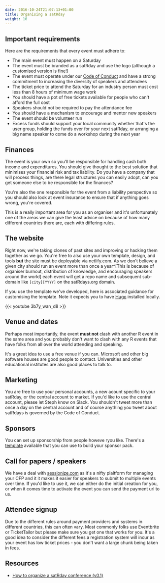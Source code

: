 ```yaml
---
date: 2016-10-24T21:07:13+01:00
title: Organising a satRday
weight: 10
---
```



## Important requirements
Here are the requirements that every event must adhere to:

- The main event must happen on a Saturday
- The event must be branded as a satRday and use the logo (although a customised version is fine!)
- The event must operate under our [Code of Conduct](../diversity) and have a strong commitment to increasing the diversity of speakers and attendees
- The ticket price to attend the Saturday for an industry person must cost less than 8 hours of minimum wage work
- You should have a pot of free tickets available for people who can't afford the full cost
- Speakers should not be required to pay the attendance fee
- You should have a mechanism to encourage and mentor new speakers
- The event should be volunteer run
- Excess funds should support your local community whether that's the user group, holding the funds over for your next satRday, or arranging a big name speaker to come do a workshop during the next year

## Finances
The event is your own so you'll be responsible for handling cash both income and expenditures. You should give thought to the best solution that minimises your financial risk and tax liability. Do you have a company that will process things, are there legal structures you can easily adopt, can you get someone else to be responsible for the finances? 

You're also the one responsible for the event from a liability perspective so you should also look at event insurance to ensure that if anything goes wrong, you're covered. 

This is a really important area for you as an organiser and it's unfortunately one of the areas we can give the least advice on because of how many different countries there are, each with differing rules.

## The website
Right now, we're taking clones of past sites and improving or hacking them together as we go. You're free to also use your own template, design, and tools **but** the site must be deployable via netlify.com. As we don't believe a given city should run an event more than once a year^[This is because of organiser burnout, distribution of knowledge, and encouraging speakers around the world] each event will get a repo name and subsequent sub-domain like `[city][YYYY]` on the satRdays.org domain. 

If you use the template we've developed, here is associated guidance for customising the template. Note it expects you to have [Hugo](https://gohugo.io/) installed locally.

{{< youtube 3b7y_wan_d8 >}}

## Venue and dates
Perhaps most importantly, the event **must not** clash with another R event in the same area and you probably don't want to clash with any R events that have folks from all over the world attending and speaking.

It's a great idea to use a free venue if you can. Microsoft and other big software houses are good people to contact. Universities and other educational institutes are also good places to talk to.

## Marketing
You are free to use your personal accounts, a new acount specific to your satRday, or the central account to market. If you'd like to use the central account, please let Steph know on Slack. You shouldn't tweet more than once a day on the central account and of course anything you tweet about satRdays is governed by the Code of Conduct.

## Sponsors
You can set up sponsorship from people howeve ryou like. There's a [template](https://github.com/satRdays/sponsoring) available that you can use to build your sponsor pack.

## Call for papers / speakers
We have a deal with [sessionize.com](//sessionize.com) as it's a nifty plaltform for managing your CFP and it it makes it easier for speakers to submit to multiple events over time.  If you'd like to use it, we can either do the initial creation for you, or when it comes time to activate the event you can send the payment url to us.

## Attendee signup
Due to the different rules around payment providers and systems in different countries, this can often vary. Most commonly folks use Eventbrite or TicketTailor but please make sure you get one that works for you. It's a good idea to consider the different fees a registration system will incur as your event has low ticket prices - you don't want a large chunk being taken in fees.

<!--
## On the day
## After the event
-->

## Resources

- [How to organize a satRday conference (v0.1)](http://datascience.la/how-to-organize-a-satrday-conference-v0-1/)

